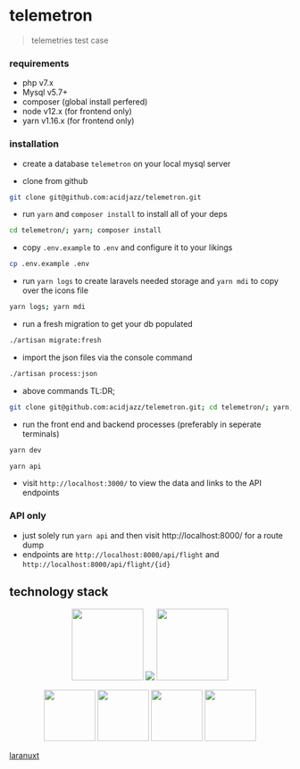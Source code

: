 
# telemetron
> telemetries test case


### requirements
* php v7.x
* Mysql v5.7+
* composer (global install perfered)
* node v12.x (for frontend only)
* yarn v1.16.x (for frontend only)

### installation

* create a database `telemetron` on your local mysql server

* clone from github
```bash
git clone git@github.com:acidjazz/telemetron.git
```
* run `yarn` and `composer install` to install all of your deps

```bash
cd telemetron/; yarn; composer install
```

* copy `.env.example` to `.env` and configure it to your likings
```bash
cp .env.example .env
```

* run `yarn logs` to create laravels needed storage and `yarn mdi` to copy over the icons file
```bash
yarn logs; yarn mdi
```

* run a fresh migration to get your db populated
```bash
./artisan migrate:fresh
```

* import the json files via the console command
```bash
./artisan process:json
```

* above commands TL:DR;
```bash
git clone git@github.com:acidjazz/telemetron.git; cd telemetron/; yarn; composer install; cp .env.example .env; yarn logs; yarn mdi; ./artisan migrate:fresh; ./artisan process:json;
```

* run the front end and backend processes (preferably in seperate terminals)
```bash
yarn dev
```

```bash
yarn api
```
* visit `http://localhost:3000/` to view the data and links to the API endpoints


### API only
* just solely run `yarn api` and then visit http://localhost:8000/ for a route dump
* endpoints are `http://localhost:8000/api/flight` and `http://localhost:8000/api/flight/{id}`


## technology stack
<p align="center">
  <a href="https://laravel.com"><img src="https://onecentlin.gallerycdn.vsassets.io/extensions/onecentlin/laravel-extension-pack/0.4.0/1534522609664/Microsoft.VisualStudio.Services.Icons.Default"  width="128" height="128"/></a>
  <img src="https://raw.githubusercontent.com/acidjazz/aeonian/master/media/plus.png"/>
  <a href="https://nuxtjs.org/"><img src="https://images.opencollective.com/proxy/images?src=https%3A%2F%2Fopencollective-production.s3-us-west-1.amazonaws.com%2F63047830-23b9-11e9-8073-c73f9d8c047d.png&height=480"  width="128" height="128"/></a>
</p>

<p align="center">
  <a href="https://vuejs.org"><img src="https://vuejs.org/images/logo.png" width="92" height="92" /></a>
  <a href="https://tailwindcss.com"><img src="https://pbs.twimg.com/profile_images/895274026783866881/E1G1nNb0_400x400.jpg" width="92" height="92" /></a>
  <a href="https://github.com/acidjazz/metapi"><img src="https://github.com/acidjazz/metapi/raw/master/logo.png" width="92" height="92" /></a>
  <a href="https://materialdesignicons.com"><img src="https://lh3.googleusercontent.com/kellzw4-4Q258D_HdHvcclbu2HEheO1TxauO4lmI5T6tCDnk8pvUfh0W0WpvKiB54g=s96-rw" width="92" height="92" /></a>
</p>

[laranuxt](https://github.com/acidjazz/laranuxt)

